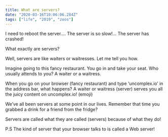```yaml
---
title: What are servers?
date: "2020-03-16T10:06:06.284Z"
tags: ["life", "2019", "zoos"]
---
```



I need to reboot the server…. The server is so slow!... The server has crashed!

What exactly are servers?

Well, servers are like waiters or waitresses. Let me tell you how.

Imagine going to this fancy restaurant. You go in and take your seat. Who usually attends to you? A waiter or a waitress.

When you go on your browser (fancy restaurant) and type ‘uncomplex.io’ in the address bar, what happens? A waiter or waitress (server) serves you all the juicy content on uncomplex.io!
(emoji)

We’ve all been servers at some point in our lives. Remember that time you grabbed a drink for a friend from the fridge?

Servers are called what they are called (servers) because of what they do!


P.S The kind of server that your browser talks to is called a Web server!

